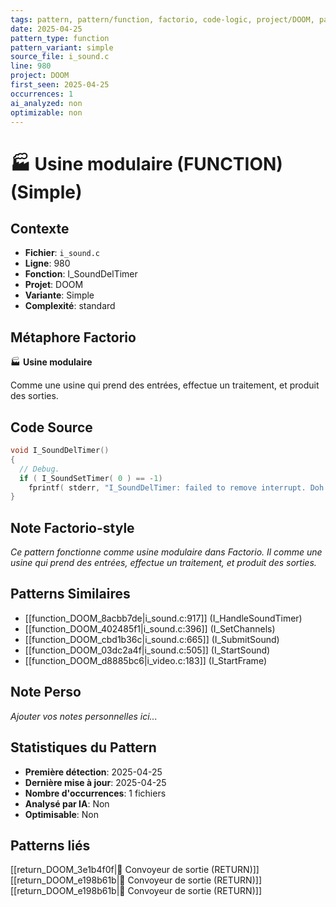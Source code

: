 ```yaml
---
tags: pattern, pattern/function, factorio, code-logic, project/DOOM, pattern/variant/simple
date: 2025-04-25
pattern_type: function
pattern_variant: simple
source_file: i_sound.c
line: 980
project: DOOM
first_seen: 2025-04-25
occurrences: 1
ai_analyzed: non
optimizable: non
---
```


# 🏭 Usine modulaire (FUNCTION) (Simple)

## Contexte
- **Fichier**: `i_sound.c`
- **Ligne**: 980
- **Fonction**: I_SoundDelTimer
- **Projet**: DOOM
- **Variante**: Simple
- **Complexité**: standard

## Métaphore Factorio
🏭 **Usine modulaire**

Comme une usine qui prend des entrées, effectue un traitement, et produit des sorties.

## Code Source
```c
void I_SoundDelTimer()
{
  // Debug.
  if ( I_SoundSetTimer( 0 ) == -1)
    fprintf( stderr, "I_SoundDelTimer: failed to remove interrupt. Doh!\n");
}
```

## Note Factorio-style
*Ce pattern fonctionne comme usine modulaire dans Factorio. Il comme une usine qui prend des entrées, effectue un traitement, et produit des sorties.*

## Patterns Similaires
- [[function_DOOM_8acbb7de|i_sound.c:917]] (I_HandleSoundTimer)
- [[function_DOOM_402485f1|i_sound.c:396]] (I_SetChannels)
- [[function_DOOM_cbd1b36c|i_sound.c:665]] (I_SubmitSound)
- [[function_DOOM_03dc2a4f|i_sound.c:505]] (I_StartSound)
- [[function_DOOM_d8885bc6|i_video.c:183]] (I_StartFrame)

## Note Perso
*Ajouter vos notes personnelles ici...*

## Statistiques du Pattern
- **Première détection**: 2025-04-25
- **Dernière mise à jour**: 2025-04-25
- **Nombre d'occurrences**: 1 fichiers
- **Analysé par IA**: Non
- **Optimisable**: Non

## Patterns liés
[[return_DOOM_3e1b4f0f|🚚 Convoyeur de sortie (RETURN)]]
[[return_DOOM_e198b61b|🚚 Convoyeur de sortie (RETURN)]]
[[return_DOOM_e198b61b|🚚 Convoyeur de sortie (RETURN)]]
